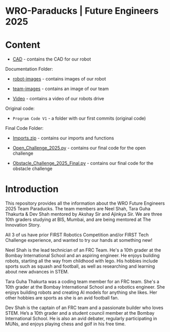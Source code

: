 # WRO-Paraducks | Future Engineers 2025


# Content

- [CAD](CAD) - contains the CAD for our robot

Documentation Folder:

- [robot-images](Documentation/Image/robot-images) - contains images of our robot

- [team-images](Documentation/Image/team-images) - contains an image of our team

- [Video](Documentation/Video) - contains a video of our robots drive

Original code:

- `Program Code V1` - a folder with our first commits (original code)

Final Code Folder:

- [Imports.zip](FinalCode/Imports.zip) - contains our imports and functions

- [Open_Challenge_2025.py](FinalCode/Open_Challenge_2025.py) - contains our final code for the open challenge

- [Obstacle_Challenge_2025_Final.py](FinalCode/Obstacle_Challenge_2025_Final.py) - contains our final code for the obstacle challenge





# Introduction


This repository provides all the information about the WRO Future Engineers 2025 Team Paraducks. The team members are Neel Shah, Tara Guha Thakurta & Dev Shah mentored by Akshay Sir and Ajinkya Sir. We are three 10th graders studying at BIS, Mumbai, and are being mentored at The Innovation Story.

All 3 of us have prior FIRST Robotics Competition and/or FIRST Tech Challenge experience, and wanted to try our hands at something new!

Neel Shah is the lead technician of an FRC Team. He's a 10th grader at the Bombay International School and an aspiring engineer. He enjoys building robots, starting all the way from childhood with lego. His hobbies include sports such as squash and football, as well as researching and learning about new advances in STEM.

Tara Guha Thakurta was a coding team member for an FRC team. She's a 10th grader at the Bombay International School and a robotics engineer. She enjoys building robots and creating AI models for anything she likes. Her other hobbies are sports as she is an avid football fan. 

Dev Shah is the captain of an FRC team and a passionate builder who loves STEM. He’s a 10th grader and a student council member at the Bombay International School. He is also an avid debater, regularly participating in MUNs, and enjoys playing chess and golf in his free time.

